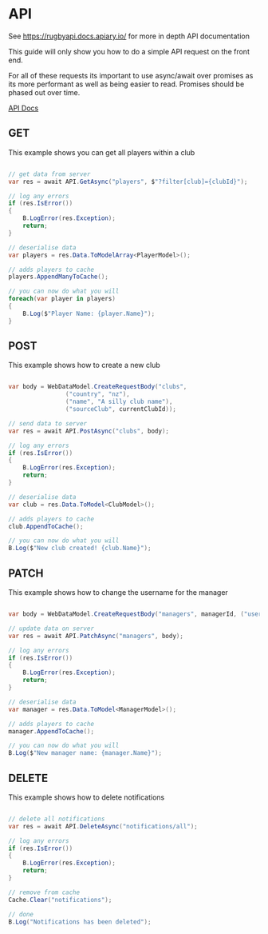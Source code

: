 # API 

See https://rugbyapi.docs.apiary.io/ for more in depth API documentation

This guide will only show you how to do a simple API request on the front end.

For all of these requests its important to use async/await over promises as its more performant as well as being easier to read. Promises should be phased out over time.

[API Docs](https://blackout-games.github.io/frontend-docs/api/Core/Blackout.Core.Web.API.html)

## GET

This example shows you can get all players within a club

```csharp

// get data from server
var res = await API.GetAsync("players", $"?filter[club]={clubId}");

// log any errors
if (res.IsError())
{
    B.LogError(res.Exception);
    return;
}

// deserialise data
var players = res.Data.ToModelArray<PlayerModel>();

// adds players to cache
players.AppendManyToCache();

// you can now do what you will
foreach(var player in players)
{
    B.Log($"Player Name: {player.Name}");
}

```

## POST

This example shows how to create a new club

```csharp

var body = WebDataModel.CreateRequestBody("clubs",
                ("country", "nz"),
                ("name", "A silly club name"),
                ("sourceClub", currentClubId));

// send data to server
var res = await API.PostAsync("clubs", body);

// log any errors
if (res.IsError())
{
    B.LogError(res.Exception);
    return;
}

// deserialise data
var club = res.Data.ToModel<ClubModel>();

// adds players to cache
club.AppendToCache();

// you can now do what you will
B.Log($"New club created! {club.Name}");

```


## PATCH

This example shows how to change the username for the manager

```csharp

var body = WebDataModel.CreateRequestBody("managers", managerId, ("username", "A silly name"));

// update data on server
var res = await API.PatchAsync("managers", body);

// log any errors
if (res.IsError())
{
    B.LogError(res.Exception);
    return;
}

// deserialise data
var manager = res.Data.ToModel<ManagerModel>();

// adds players to cache
manager.AppendToCache();

// you can now do what you will
B.Log($"New manager name: {manager.Name}");

```

## DELETE

This example shows how to delete notifications

```csharp

// delete all notifications
var res = await API.DeleteAsync("notifications/all");

// log any errors
if (res.IsError())
{
    B.LogError(res.Exception);
    return;
}

// remove from cache
Cache.Clear("notifications");

// done
B.Log("Notifications has been deleted");

```
